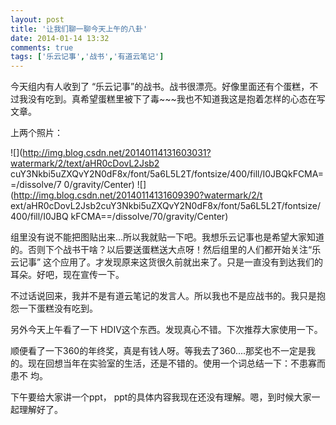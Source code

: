 ```yaml
---
layout: post
title: '让我们聊一聊今天上午的八卦'
date: 2014-01-14 13:32
comments: true
tags: ['乐云记事','战书','有道云笔记']
---
```


今天组内有人收到了 “乐云记事”的战书。战书很漂亮。好像里面还有个蛋糕，不过我没有吃到。真希望蛋糕里被下了毒~~~我也不知道我这是抱着怎样的心态在写文章。

上两个照片：

![](http://img.blog.csdn.net/20140114131603031?watermark/2/text/aHR0cDovL2Jsb2
cuY3Nkbi5uZXQvY2N0dF8x/font/5a6L5L2T/fontsize/400/fill/I0JBQkFCMA==/dissolve/7
0/gravity/Center) ![](http://img.blog.csdn.net/20140114131609390?watermark/2/t
ext/aHR0cDovL2Jsb2cuY3Nkbi5uZXQvY2N0dF8x/font/5a6L5L2T/fontsize/400/fill/I0JBQ
kFCMA==/dissolve/70/gravity/Center)

组里没有说不能把图贴出来...所以我就贴一下吧。我想乐云记事也是希望大家知道的。否则下个战书干啥？以后要送蛋糕送大点呀！然后组里的人们都开始关注“乐云记事”
这个应用了。才发现原来这货很久前就出来了。只是一直没有到达我们的耳朵。好吧，现在宣传一下。

不过话说回来，我并不是有道云笔记的发言人。所以我也不是应战书的。我只是抱怨一下蛋糕没有吃到。

另外今天上午看了一下 HDIV这个东西。发现真心不错。下次推荐大家使用一下。

顺便看了一下360的年终奖，真是有钱人呀。等我去了360....那奖也不一定是我的。现在回想当年在实验室的生活，还是不错的。使用一个词总结一下：不患寡而患不
均。

下午要给大家讲一个ppt， ppt的具体内容我现在还没有理解。嗯，到时候大家一起理解好了。  

